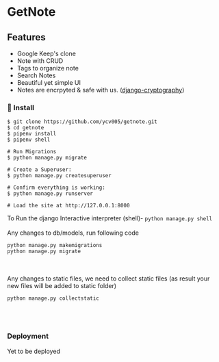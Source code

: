 # GetNote

## Features

- Google Keep's clone
- Note with CRUD
- Tags to organize note
- Search Notes
- Beautiful yet simple UI
- Notes are encrpyted & safe with us. ([django-cryptography](https://github.com/georgemarshall/django-cryptography))

### 📖 Install

```
$ git clone https://github.com/ycv005/getnote.git
$ cd getnote
$ pipenv install
$ pipenv shell

# Run Migrations
$ python manage.py migrate

# Create a Superuser:
$ python manage.py createsuperuser

# Confirm everything is working:
$ python manage.py runserver

# Load the site at http://127.0.0.1:8000
```

To Run the django Interactive interpreter (shell)- `python manage.py shell`</br></br>
Any changes to db/models, run following code</br>
```
python manage.py makemigrations
python manage.py migrate
```
</br></br>
Any changes to static files, we need to collect static files (as result your new files will be added to static folder)</br>
```
python manage.py collectstatic
```
</br></br>

### Deployment
Yet to be deployed